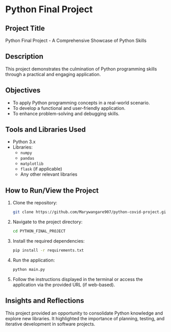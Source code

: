 
# Python Final Project

## Project Title
Python Final Project - A Comprehensive Showcase of Python Skills

## Description
This project demonstrates the culmination of Python programming skills through a practical and engaging application.

## Objectives
- To apply Python programming concepts in a real-world scenario.
- To develop a functional and user-friendly application.
- To enhance problem-solving and debugging skills.

## Tools and Libraries Used
- Python 3.x
- Libraries:
    - `numpy`
    - `pandas`
    - `matplotlib`
    - `flask` (if applicable)
    - Any other relevant libraries

## How to Run/View the Project
1. Clone the repository:
     ```bash
     git clone https://github.com/Marywangare907/python-covid-project.git
     ```
2. Navigate to the project directory:
     ```bash
     cd PYTHON_FINAL_PROJECT
     ```
3. Install the required dependencies:
     ```bash
     pip install -r requirements.txt
     ```
4. Run the application:
     ```bash
     python main.py
     ```
5. Follow the instructions displayed in the terminal or access the application via the provided URL (if web-based).

## Insights and Reflections
This project provided an opportunity to consolidate Python knowledge and explore new libraries. It highlighted the importance of planning, testing, and iterative development in software projects.

